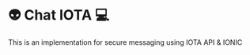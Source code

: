 # :alien: Chat IOTA :computer:

This is an implementation for secure messaging using IOTA API & IONIC  
